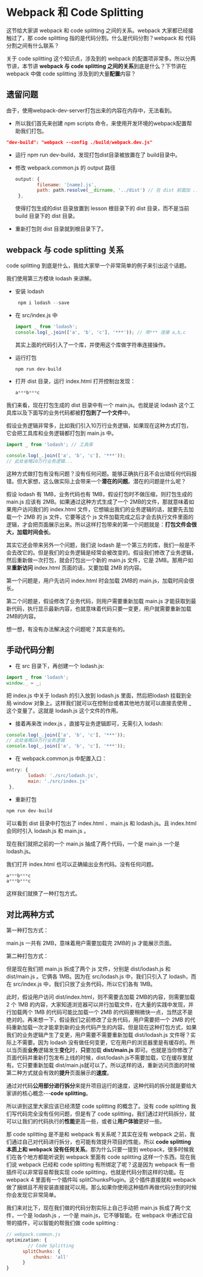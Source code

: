 # Webpack 和 Code Splitting

这节给大家讲 webpack  和 code splitting 之间的关系。webpack 大家都已经接触过了，那 code splitting 指的是代码分割。什么是代码分割？webpack 和 代码分割之间有什么联系？

关于 code splitting 这个知识点，涉及到的 webpack 的配置项非常多。所以分两节讲，本节讲 **webpack 与 code splitting 之间的关系**到底是什么？下节讲在 webpack 中做 code splitting 涉及到的大量**配置**内容？



## 遗留问题

由于，使用webpack-dev-server打包出来的内容在内存中，无法看到。

- 所以我们首先来创建 npm scripts 命令，来使用开发环境的webpack配置帮助我们打包。

```json
"dev-build": "webpack --config ./build/webpack.dev.js"
```

- 运行 npm run dev-build，发现打包dist目录被放置在了 build目录中。

- 修改 webpack.common.js 的 output 路径

  ```js
  output: {
          filename: '[name].js',
          path: path.resolve(__dirname, '../dist') // 在 dist 前面加 ../
   },
  ```

  使得打包生成的dist 目录放置到 lesson 根目录下的 dist 目录，而不是当前 build 目录下的 dist 目录。

- 重新打包则 dist 目录就到根目录下了。

  

## webpack 与 code splitting 关系

code splitting 到底是什么，我给大家举一个非常简单的例子来引出这个话题。

我们使用第三方模块  lodash 来讲解。

- 安装 lodash

  ```js
   npm i lodash --save
  ```

- 在 src/index.js 中

  ```js
  import _ from 'lodash';
  console.log(_.join(['a', 'b', 'c'], '***')); // 用*** 连接 a,b,c
  ```

  其实上面的代码引入了一个库，并使用这个库做字符串连接操作。

- 运行打包

  ```js
  npm run dev-build
  ```

- 打开 dist 目录，运行 index.html 打开控制台发现：

  ```js
  a***b***c
  ```

  

我们来看，现在打包生成的 dist 目录中有一个 main.js。也就是说 lodash 这个工具库以及下面写的业务代码都被**打包到了一个文件**中。

假设业务逻辑非常多，比如我们引入10万行业务逻辑，如果现在这种方式打包，它会把工具库和业务逻辑都打包到 main.js 中。

```js
import _ from 'lodash'; // 工具库

console.log(_.join(['a', 'b', 'c'], '***')); 
// 此处省略10万行业务逻辑...
```

这种方式做打包有没有问题？没有任何问题。能够正确执行且不会出错任何代码报错。但大家想，这么做实际上会带来一个**潜在的问题**。潜在的问题是什么呢？

假设 lodash 有 1MB，业务代码也有 1MB，假设打包时不做压缩，则打包生成的 main.js 应该有 2MB。如果通过这种方式生成了一个 2MB的文件，那就意味着如果用户访问我们的 index.html 文件，它想输出我们的业务逻辑的话，就要先去加载一个 2MB 的 js 文件，它要等这个 js 文件加载完成之后才会去执行文件里面的逻辑，才会把页面展示出来。所以这样打包带来的第一个问题就是：**打包文件会很大，加载时间会长**。

其实它还会带来另外一个问题，我们说 lodash 是一个第三方的库，我们一般是不会去改它的。但是我们的业务逻辑是经常会被改变的。假设我们修改了业务逻辑，然后重新做一次打包，就会打包出一个新的 main.js 文件，它是 2MB。那用户如果**重新访问** index.html 页面的话，又要加载 2MB 的内容。

第一个问题是，用户先访问 index.html 时会加载 2MB的 main.js，加载时间会很长。

第二个问题是，假设修改了业务代码，则用户需要重新加载 main.js 才能获取到最新代码，执行显示最新内容，也就意味着代码只要一变更，用户就需要重新加载 2MB的内容。

想一想，有没有办法解决这个问题呢？其实是有的。



## 手动代码分割

- 在 src 目录下，再创建一个 lodash.js:

```js
import _ from 'lodash';
window._ = _;
```

把 index.js 中关于 lodash 的引入放到 lodash.js 里面，然后把lodash 挂载到全局 window 对象上。这样我们就可以在控制台或者其他地方就可以直接去使用 _ 这个变量了。这就是 lodash.js 这个文件的作用。

- 接着再来改 index.js ，直接写业务逻辑即可，无需引入 lodash:

```js
console.log(_.join(['a', 'b', 'c'], '***'));
// 此处省略10万行业务逻辑
console.log(_.join(['a', 'b', 'c'], '***'));
```

- 在 webpack.common.js 中配置入口：

```js
entry: {
        lodash: './src/lodash.js',
        main: './src/index.js'
 },
```

- 重新打包

```js
npm run dev-build
```

可以看到 dist 目录中打包出了 index.html 、main.js 和 lodash.js。且 index.html 会同时引入 lodash.js 和 main.js 。

现在我们就把之前的一个 main.js 抽成了两个代码，一个是 main.js 一个是lodash.js。

我们打开 index.html 也可以正确输出业务代码。没有任何问题。

```js
a***b***c
a***b***c
```

这样我们就换了一种打包方式。



## 对比两种方式

第一种打包方式：

main.js 一共有 2MB，意味着用户需要加载完 2MB的 js 才能展示页面。

第二种打包方式：

但是现在我们把 main.js 拆成了两个 js 文件，分别是 dist/lodash.js 和 dist/main.js 。它俩各 1MB。因为在 src/lodash.js 中，我们只引入了 lodash，而在 src/index.js 中，我们只放了业务代码，所以它们各有 1MB。

此时，假设用户访问 dist/index.html，则不需要去加载 2MB的内容，则需要加载 2 个 1MB 的内容，大家知道浏览器可以并行加载文件，在大量的实践中发现，并行加载两个 1MB 的代码可能比加载一个 2MB 的代码要稍微快一点，当然这不是绝对的。再来想一下，假设我们之前修改了业务代码，用户需要把一个 2MB 的代码重新加载一次才能拿到新的业务代码产生的内容。但是现在这种打包方式，如果我们的业务逻辑产生了变更，用户需要不需要重新加载 dist/lodash.js 文件呀？实际上不需要。因为 lodash 没有做任何变更，它在用户的浏览器里是有缓存的。所以当页面**业务**逻辑发生**变化**时，**只**要加载 **dist/main.js** 即可。也就是当你修改了页面代码并重新打包发布上线的时候，dist/lodash.js不需要加载，它在缓存里就有。它只要重新加载 dist/main.js就可以了。所以这样的话，重新访问页面的时候第二种方式就会有效的**提升**页面展示的**速度**。

通过对代码**公用部分进行拆分**来提升项目运行的速度，这种代码的拆分就是要给大家讲的核心概念---**code splitting**。

所以讲到这里大家应该已经清楚 code splitting 的概念了。没有 code splitting 我们写代码完全没有任何问题，但是有了 code splitting，我们通过对代码拆分，就可以让我们的代码执行的**性能**更高一些，或者让**用户体验**更好一些。

那 code splitting 是不是和 webpack 有关系呢？其实在没有 webpack 之前，我们通过自己对代码进行拆分，也可能有效提升项目的性能，所以 **code splitting 本质上和 webpack 没有任何关系**。那为什么只要一提到 webpack，很多时候我们在各个地方都能听说到 webpack 里面有 code splitting 这样一个东西。现在我们说 webpack 已经和 code splitting 有所绑定了呢？这是因为  webpack 有一些插件可以非常容易帮我实现 code splitting，也就是代码分割这样的功能。在 webpack 4 里面有一个插件叫 splitChunksPlugin。这个插件直接就和 webpack 做了捆绑且不用安装直接就可以用。那么如果你使用这种插件再做代码分割的时候你会发现它非常简单。

我们来对比下，现在我们做的代码分割实际上自己手动把 main.js 拆成了两个文件，一个是 lodash.js ，一个是 main.js，它不够智能。在 webpack 中通过它自带的插件，可以智能的帮我们做 code splitting :

```js
// webpack.common.js
optimization: {
        // Code Splitting
      splitChunks: {
          chunks: 'all'
      }
}
```









